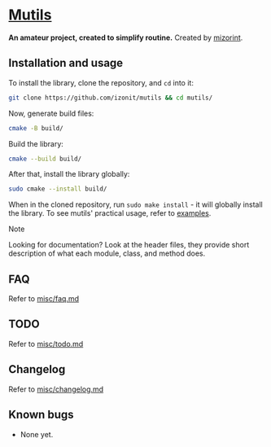 # [Mutils](https://github.com/izonit/mutils)
**An amateur project, created to simplify routine.** Created by [mizorint](https://x.com/mizorint).

## Installation and usage
To install the library, clone the repository, and `cd` into  it:
```sh
git clone https://github.com/izonit/mutils && cd mutils/
```

Now, generate build files:
```sh
cmake -B build/
```

Build the library:
```sh
cmake --build build/
```

After that, install the library globally:
```sh
sudo cmake --install build/
```

When in the cloned repository, run `sudo make install` - it will globally install the library. To see mutils' practical usage, refer to [examples](https://github.com/izonit/mutils/examples).

> [!NOTE]
> Looking for documentation? Look at the header files, they provide short description of what each module, class, and method does.

## FAQ
Refer to [misc/faq.md](https://github.com/izonit/mutils/blob/main/misc/faq.md)

## TODO
Refer to [misc/todo.md](https://github.com/izonit/mutils/blob/main/misc/todo.md)

## Changelog
Refer to [misc/changelog.md](https://github.com/izonit/mutils/blob/main/misc/changelog.md)

## Known bugs
- None yet.
